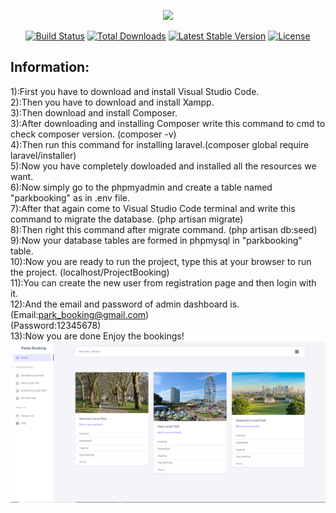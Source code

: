 <p align="center"><a href="https://laravel.com" target="_blank"><img src="https://raw.githubusercontent.com/laravel/art/master/logo-lockup/5%20SVG/2%20CMYK/1%20Full%20Color/laravel-logolockup-cmyk-red.svg" width="400"></a></p>

<p align="center">
<a href="https://travis-ci.org/laravel/framework"><img src="https://travis-ci.org/laravel/framework.svg" alt="Build Status"></a>
<a href="https://packagist.org/packages/laravel/framework"><img src="https://img.shields.io/packagist/dt/laravel/framework" alt="Total Downloads"></a>
<a href="https://packagist.org/packages/laravel/framework"><img src="https://img.shields.io/packagist/v/laravel/framework" alt="Latest Stable Version"></a>
<a href="https://packagist.org/packages/laravel/framework"><img src="https://img.shields.io/packagist/l/laravel/framework" alt="License"></a>
</p>

## Information:

1):First you have to download and install Visual Studio Code.<br>
2):Then you have to download and install Xampp.<br>
3):Then download and install Composer.<br>
3):After downloading and installing Composer write this command to cmd to check composer version. (composer -v)<br>
4):Then run this command for installing laravel.(composer global require laravel/installer)<br>
5):Now you have completely dowloaded and installed all the resources we want.<br>
6):Now simply go to the phpmyadmin and create a table named "parkbooking" as in .env file.<br>
7):After that again come to Visual Studio Code terminal and write this command to migrate the database. (php artisan migrate)<br>
8):Then right this command after migrate command. (php artisan db:seed)<br>
9):Now your database tables are formed in phpmysql in "parkbooking" table.<br>
10):Now you are ready to run the project, type this at your browser to run the project. (localhost/ProjectBooking)<br>
11):You can create the new user from registration page and then login with it.<br>
12):And the email and password of admin dashboard is.<br>
(Email:park_booking@gmail.com)<br>
(Password:12345678)<br>
13):Now you are done Enjoy the bookings!<br>
![alt text](https://github.com/ahmedjilani/PHP_ParkBooking/blob/master/3.png?raw=true)
